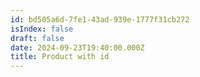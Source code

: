 ```yaml
---
id: bd505a6d-7fe1-43ad-939e-1777f31cb272
isIndex: false
draft: false
date: 2024-09-23T19:40:00.000Z
title: Product with id
---
```

